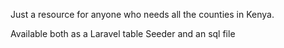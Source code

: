 Just a resource for anyone who needs all the counties in Kenya.

Available both as a Laravel table Seeder and an sql file
